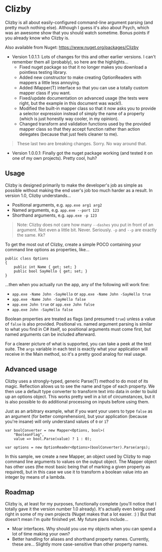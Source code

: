 Clizby
======
Clizby is all about easily-configured command-line argument parsing (and pretty much nothing else). Although I guess it's also about Psych, which was an awesome show that you should watch sometime. Bonus points if you already know who Clizby is.

Also available from Nuget: https://www.nuget.org/packages/Clizby

- Version 1.0.1.1: Lots of changes for this and other earlier versions. I can't remember them all (probably), so here are the highlights...
    - Fixed nuget package so that it no longer makes you download a pointless testing library.
    - Added new constructor to make creating OptionReaders with mappers a little less annoying.
    - Added IMapper(T) interface so that you can use a totally custom mapper class if you want.
    - Fixed/update documentation on advanced usage (the tests were right, but the example in this document was wack!).
    - Modified the built-in mapper class so that it now asks you to provide a selector expression instead of simply the name of a property (which is just honestly way cooler, in my opinion).
    - Changed transform and validation functions used by the provided mapper class so that they accept function rather than action delegates (because that just feels cleaner to me).

> These last two are breaking changes. Sorry. No way around that.

- Version 1.0.0.1: Finally got the nuget package working (and tested it on one of my own projects). Pretty cool, huh?

## Usage ##

Clizby is designed primarily to make the developer's job as simple as possible without making the end user's job too much harder as a result. In version 1.0, Clizby understands...

- Positional arguments, e.g. `app.exe arg1 arg2`
- Named arguments, e.g. `app.exe --port 123`
- Shorthand arguments, e.g. `app.exe -p 123`

> Note: Clizby does not care how many `--dashes` you put in front of an argument. Not even a little bit. Never. Seriously. `-p` and `--p` are exactly the same. Kk?

To get the most out of Clizby, create a simple POCO containing your command line options as properties, like...

    public class Options
    {
        public int Name { get; set; }
        public bool SayHello { get; set; }
    }
    
...then when you actually run the app, any of the following will work fine:

- `app.exe -Name John -SayHello` or `app.exe -Name John -SayHello true`
- `app.exe -Name John -SayHello false`
- `app.exe John true` or `app.exe John false`
- `app.exe John -SayHello false`

Boolean properties are treated as flags (and presumed `true`) unless a value of `false` is also provided. Positional vs. named argument parsing is similar to what you find in C# itself, so positional arguments must come first, but named arguments can be included afterward. 

For a clearer picture of what is supported, you can take a peek at the test suite. The `args` variable in each test is exactly what your application will receive in the Main method, so it's a pretty good analog for real usage.

## Advanced usage ##

Clizby uses a strongly-typed, generic Parse(T) method to do most of its magic. Reflection allows us to see the name and type of each property. We then use a default type converter to transform text into data in order to build up an options object. This works pretty well in a lot of circumstances, but it is also possible to do additional processing on inputs before using them.

Just as an arbitrary example, what if you want your users to type `false` as an argument (for better comprehension), but your application (because you're insane) will only understand values of `0` or `1`?

    var boolConverter = new Mapper<Options, bool>(
        "BooleanFlag", 
        value => bool.Parse(value) ? 1 : 0);
        
    var options = new OptionReader<Options>(boolConverter).Parse(args);

In this sample, we create a new Mapper, an object used by Clizby to map command line arguments to values on the output object. The Mapper object has other uses (the most basic being that of marking a given property as required), but in this case we use it to transform a boolean value into an integer by means of a lambda.

## Roadmap ##
Clizby is, at least for my purposes, functionally complete (you'll notice that I totally gave it the version number 1.0 already). It's actually even being used right in some of my own projects (Nuget makes that a lot easier. :) ) But that doesn't mean I'm *quite* finished yet. My future plans include...

- Moar interfaces. Why should you use my objects when you can spend a lot of time making your own?
- Better handling for aliases and shorthand property names. Currently, these are... Slightly more case-sensitive than other property names.